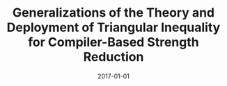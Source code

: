 ---
title: "Generalizations of the Theory and Deployment of Triangular Inequality for Compiler-Based Strength Reduction"
collection: publications
date: 2017-01-01
venue: 'Proceedings of the 38th ACM SIGPLAN Conference on Programming Language Design and Implementation (<b>PLDI</b>), 2017. (Acceptance rate: 15% (47/322)) '
paperurl: 'http://guanh01.github.io/files/2017pldi.pdf'
authors: 'Yufei Ding, Lin Ning, Hui Guan, Xipeng Shen'
---